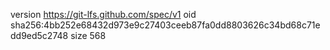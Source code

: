 version https://git-lfs.github.com/spec/v1
oid sha256:4bb252e68432d973e9c27403ceeb87fa0dd8803626c34bd68c71edd9ed5c2748
size 568
